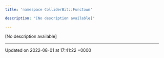 ```yaml
---
title: 'namespace ColliderBit::Functown'

description: "[No description available]"

---
```







[No description available]






-------------------------------

Updated on 2022-08-01 at 17:41:22 +0000